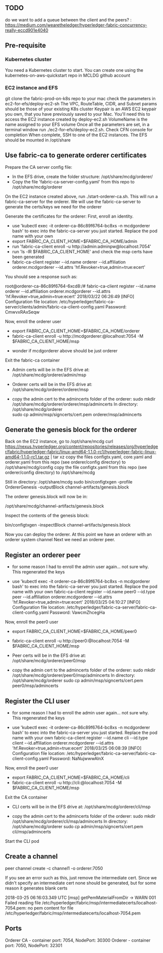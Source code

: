 ## TODO
do we want to add a queue between the client and the peers? : https://medium.com/wearetheledger/hyperledger-fabric-concurrency-really-eccd901e4040

## Pre-requisite

### Kubernetes cluster
You need a Kubernetes cluster to start. 
You can create one using the kubernetes-on-aws-quickstart repo in MCLDG github account

### EC2 instance and EFS 
git clone the fabric-prod-on-k8s repo to your mac
check the parameters in ec2-for-efs/deploy-ec2-sh
The VPC, RouteTable, CIDR, and Subnet params should be those of your existing K8s cluster
Keypair is an AWS EC2 keypair you own, that you have previously saved to your Mac. You'll need this to access the EC2 
instance created by deploy-ec2.sh
VolumeName is the name assigned to your EFS volume
Once all the parameters are set, in a terminal window run ./ec2-for-efs/deploy-ec2.sh. Check CFN console for completion
When complete, SSH to one of the EC2 instances. The EFS should be mounted in /opt/share

## Use fabric-ca to generate orderer certificates
Prepare the CA server config file:
* In the EFS drive, create the folder structure: /opt/share/mcdg/orderer/
* Copy the file 'fabric-ca-server-config.yaml' from this repo to /opt/share/mcdg/orderer

On the EC2 instance created above, run ./start-orderer-ca.sh. This will run a fabric-ca-server for the orderer.
We will use the fabric-ca-server to generate the certs/keys we need for the orderer

Generate the certificates for the orderer:
First, enroll an identity. 
* use 'kubectl exec -it  orderer-ca-86c89f6764-bc8xs -n mcdgorderer bash' to exec into the fabric-ca-server you 
just started. Replace the pod name with your own
* export FABRIC_CA_CLIENT_HOME=$FABRIC_CA_HOME/admin
* run 'fabric-ca-client enroll -u http://admin:adminpw@localhost:7054'
* run 'ls -lR $FABRIC_CA_CLIENT_HOME' and check the msp certs have been generated
*  fabric-ca-client register --id.name orderer --id.affiliation orderer.mcdgorderer --id.attrs 'hf.Revoker=true,admin=true:ecert'

You should see a response such as:

root@orderer-ca-86c89f6764-6xcd8:/# fabric-ca-client register --id.name orderer --id.affiliation orderer.mcdgorderer --id.attrs 'hf.Revoker=true,admin=true:ecert'
2018/03/22 06:26:49 [INFO] Configuration file location: /etc/hyperledger/fabric-ca-server/clients/admin/fabric-ca-client-config.yaml
Password: CmwvxRAxSeqw

Now, enroll the orderer user

* export FABRIC_CA_CLIENT_HOME=$FABRIC_CA_HOME/orderer
* fabric-ca-client enroll -u http://mcdgorderer:<replace pwd>@localhost:7054 -M $FABRIC_CA_CLIENT_HOME/msp
- wonder if mcdgorderer above should be just orderer

Exit the fabric-ca container

* Admin certs will be in the EFS drive at: /opt/share/mcdg/orderer/admin/msp
* Orderer certs will be in the EFS drive at: /opt/share/mcdg/orderer/orderer/msp

* copy the admin cert to the admincerts folder of the orderer:
sudo mkdir /opt/share/mcdg/orderer/orderer/msp/admincerts
In directory: /opt/share/mcdg/orderer  
sudo cp admin/msp/signcerts/cert.pem orderer/msp/admincerts

## Generate the genesis block for the orderer
Back on the EC2 instance, go to /opt/share/mcdg
curl https://nexus.hyperledger.org/content/repositories/releases/org/hyperledger/fabric/hyperledger-fabric/linux-amd64-1.1.0-rc1/hyperledger-fabric-linux-amd64-1.1.0-rc1.tar.gz | tar xz
copy the files configtx.yaml, core.yaml and orderer.yaml from this repo (see orderer/config directory) 
to /opt/share/mcdg/config
copy the file configtx.yaml from this repo (see orderer/config directory) 
to /opt/share/mcdg

Still in directory: /opt/share/mcdg
sudo bin/configtxgen -profile OrdererGenesis -outputBlock channel-artifacts/genesis.block

The orderer genesis.block will now be in:

/opt/share/mcdg/channel-artifacts/genesis.block

Inspect the contents of the genesis block:

bin/configtxgen -inspectBlock channel-artifacts/genesis.block

Now you can deploy the orderer. At this point we have an orderer with an orderer system channel
Next we need an orderer peer.

## Register an orderer peer
- for some reason I had to enroll the admin user again... not sure why. This regenerated the keys
* use 'kubectl exec -it  orderer-ca-86c89f6764-bc8xs -n mcdgorderer bash' to exec into the fabric-ca-server you 
just started. Replace the pod name with your own
fabric-ca-client register --id.name peer0 --id.type peer --id.affiliation orderer.mcdgorderer --id.attrs 'hf.Revoker=true,admin=true:ecert'
2018/03/25 04:10:27 [INFO] Configuration file location: /etc/hyperledger/fabric-ca-server/fabric-ca-client-config.yaml
Password: VawcmZhcegHa

Now, enroll the peer0 user

* export FABRIC_CA_CLIENT_HOME=$FABRIC_CA_HOME/peer0
* fabric-ca-client enroll -u http://peer0:<replace pwd>@localhost:7054 -M $FABRIC_CA_CLIENT_HOME/msp

* Peer certs will be in the EFS drive at: /opt/share/mcdg/orderer/peer0/msp

* copy the admin cert to the admincerts folder of the orderer:
sudo mkdir /opt/share/mcdg/orderer/peer0/msp/admincerts
In directory: /opt/share/mcdg/orderer
sudo cp admin/msp/signcerts/cert.pem peer0/msp/admincerts

## Register the CLI user
- for some reason I had to enroll the admin user again... not sure why. This regenerated the keys
* use 'kubectl exec -it  orderer-ca-86c89f6764-bc8xs -n mcdgorderer bash' to exec into the fabric-ca-server you 
just started. Replace the pod name with your own
fabric-ca-client register --id.name cli --id.type client --id.affiliation orderer.mcdgorderer --id.attrs 'hf.Revoker=true,admin=true:ecert'
2018/03/25 06:08:39 [INFO] Configuration file location: /etc/hyperledger/fabric-ca-server/fabric-ca-client-config.yaml
Password: NaNujwwwAlnX

Now, enroll the peer0 user

* export FABRIC_CA_CLIENT_HOME=$FABRIC_CA_HOME/cli
* fabric-ca-client enroll -u http://cli:<replace pwd>@localhost:7054 -M $FABRIC_CA_CLIENT_HOME/msp

Exit the CA container

* CLI certs will be in the EFS drive at: /opt/share/mcdg/orderer/cli/msp


* copy the admin cert to the admincerts folder of the orderer:
sudo mkdir /opt/share/mcdg/orderer/cli/msp/admincerts
In directory: /opt/share/mcdg/orderer
sudo cp admin/msp/signcerts/cert.pem cli/msp/admincerts

Start the CLI pod

## Create a channel
peer channel create -c channel1 -o orderer:7050

If you see an error such as this, just remove the intermediate cert. Since we didn't specify an intermediate cert
none should be generated, but for some reason it generates blank certs

2018-03-25 06:16:03.349 UTC [msp] getPemMaterialFromDir -> WARN 001 Failed reading file /etc/hyperledger/fabric/msp/intermediatecerts/localhost-7054.pem: no pem content for file /etc/hyperledger/fabric/msp/intermediatecerts/localhost-7054.pem


## Ports
Orderer CA - container port: 7054, NodePort: 30300
Orderer - container port: 7050, NodePort: 32301
